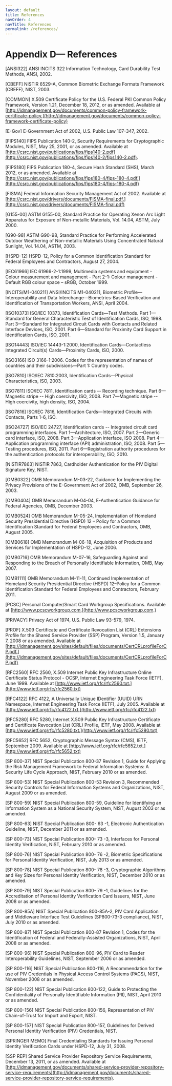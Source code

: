 ```yaml
---
layout: default
title: References
navOrder: 4
navTitle: References
permalink: /references/
---
```


# Appendix D— References

[ANSI322] ANSI INCITS 322 Information Technology, Card Durability Test Methods, ANSI,
2002.

[CBEFF] NISTIR 6529-A, Common Biometric Exchange Formats Framework (CBEFF), NIST,
2003.

[COMMON] X.509 Certificate Policy for the U.S. Federal PKI Common Policy Framework,
Version 1.21, December 18, 2012, or as amended. Available at
[http://idmanagement.gov/documents/common-policy-framework-certificate-policy.](http://idmanagement.gov/documents/common-policy-framework-certificate-policy)

[E-Gov] E-Government Act of 2002, U.S. Public Law 107-347, 2002.

[FIPS140] FIPS Publication 140-2, Security Requirements for Cryptographic Modules, NIST,
May 25, 2001, or as amended. Available at [http://csrc.nist.gov/publications/fips/fips140-2.pdf](http://csrc.nist.gov/publications/fips/fips140-2/fips140-2.pdf).

[FIPS180] FIPS Publication 180-4, Secure Hash Standard (SHS), March 2012, or as amended.
Available at [http://csrc.nist.gov/publications/fips/fips180-4/fips-180-4.pdf.](http://csrc.nist.gov/publications/fips/fips180-4/fips-180-4.pdf)

[FISMA] Federal Information Security Management Act of 2002. Available at
[http://csrc.nist.gov/drivers/documents/FISMA-final.pdf.](http://csrc.nist.gov/drivers/documents/FISMA-final.pdf)

[G155-00] ASTM G155-00, Standard Practice for Operating Xenon Arc Light Apparatus for
Exposure of Non-metallic Materials, Vol. 14.04, ASTM, July 2000.

[G90-98] ASTM G90-98, Standard Practice for Performing Accelerated Outdoor Weathering of
Non-metallic Materials Using Concentrated Natural Sunlight, Vol. 14.04, ASTM, 2003.

[HSPD-12] HSPD-12, Policy for a Common Identification Standard for Federal Employees and
Contractors, August 27, 2004.

[IEC61966] IEC 61966-2-1:1999, Multimedia systems and equipment - Colour measurement and
management - Part 2-1: Colour management - Default RGB colour space – sRGB, October 1999.

[INCITS/M1-040211] ANSI/INCITS M1-040211, Biometric Profile—Interoperability and Data
Interchange—Biometrics-Based Verification and Identification of Transportation Workers,
ANSI, April 2004.

[ISO10373] ISO/IEC 10373, Identification Cards—Test Methods. Part 1—Standard for General
Characteristic Test of Identification Cards, ISO, 1998. Part 3—Standard for Integrated Circuit
Cards with Contacts and Related Interface Devices, ISO, 2001. Part 6—Standard for Proximity
Card Support in Identification Cards, ISO, 2001.

[ISO14443] ISO/IEC 14443-1:2000, Identification Cards—Contactless Integrated Circuit(s)
Cards—Proximity Cards, ISO, 2000.

[ISO3166] ISO 3166-1:2006. Codes for the representation of names of countries and their
subdivisions—Part 1: Country codes.


[ISO7810] ISO/IEC 7810:2003, Identification Cards—Physical Characteristics, ISO, 2003.

[ISO7811] ISO/IEC 7811, Identification cards -- Recording technique. Part 6—Magnetic
stripe -- High coercivity, ISO, 2008. Part 7—Magnetic stripe -- High coercivity, high density,
ISO, 2004.

[ISO7816] ISO/IEC 7816, Identification Cards—Integrated Circuits with Contacts, Parts 1-6,
ISO.

[ISO24727] ISO/IEC 24727, Identification cards -- Integrated circuit card programming
interfaces. Part 1—Architecture, ISO, 2007. Part 2—Generic card interface, ISO, 2008. Part
3—Application interface, ISO 2008. Part 4—Application programming interface (API)
administration, ISO, 2008. Part 5—Testing procedures, ISO, 2011. Part 6—Registration
authority procedures for the authentication protocols for interoperability, ISO, 2010.

[NISTIR7863] NISTIR 7863, Cardholder Authentication for the PIV Digital Signature Key,
NIST.

[OMB0322] OMB Memorandum M-03-22, Guidance for Implementing the Privacy Provisions of
the E-Government Act of 2002, OMB, September 26, 2003.

[OMB0404] OMB Memorandum M-04-04, E-Authentication Guidance for Federal Agencies,
OMB, December 2003.

[OMB0524] OMB Memorandum M-05-24, Implementation of Homeland Security Presidential
Directive (HSPD) 12 – Policy for a Common Identification Standard for Federal Employees and
Contractors, OMB, August 2005.

[OMB0618] OMB Memorandum M-06-18, Acquisition of Products and Services for
Implementation of HSPD-12, June 2006.

[OMB0716] OMB Memorandum M-07-16, Safeguarding Against and Responding to the Breach
of Personally Identifiable Information, OMB, May 2007.

[OMB1111] OMB Memorandum M-11-11, Continued Implementation of Homeland Security
Presidential Directive (HSPD) 12–Policy for a Common Identification Standard for Federal
Employees and Contractors, February 2011.

[PCSC] Personal Computer/Smart Card Workgroup Specifications. Available at
[http://www.pcscworkgroup.com.](http://www.pcscworkgroup.com.)

[PRIVACY] Privacy Act of 1974, U.S. Public Law 93-579, 1974.

[PROF] X.509 Certificate and Certificate Revocation List (CRL) Extensions Profile for the
Shared Service Provider (SSP) Program, Version 1.5, January 7, 2008 or as amended. Available
at [http://idmanagement.gov/sites/default/files/documents/CertCRLprofileForCP.pdf.](http://idmanagement.gov/sites/default/files/documents/CertCRLprofileForCP.pdf)

[RFC2560] RFC 2560, X.509 Internet Public Key Infrastructure Online Certificate Status
Protocol - OCSP, Internet Engineering Task Force (IETF), June 1999. Available at
[http://www.ietf.org/rfc/rfc2560.txt.](http://www.ietf.org/rfc/rfc2560.txt)


[RFC4122] RFC 4122, A Universally Unique IDentifier (UUID) URN Namespace, Internet
Engineering Task Force (IETF), July 2005. Available at [http://www.ietf.org/rfc/rfc4122.txt.](http://www.ietf.org/rfc/rfc4122.txt)

[RFC5280] RFC 5280, Internet X.509 Public Key Infrastructure Certificate and Certificate
Revocation List (CRL) Profile, IETF, May 2008. Available at [http://www.ietf.org/rfc/rfc5280.txt.](http://www.ietf.org/rfc/rfc5280.txt)

[RFC5652] RFC 5652, Cryptographic Message Syntax (CMS), IETF, September 2009. Available
at [http://www.ietf.org/rfc/rfc5652.txt.](http://www.ietf.org/rfc/rfc5652.txt)

[SP 800-37] NIST Special Publication 800-37 Revision 1, Guide for Applying the Risk
Management Framework to Federal Information Systems: A Security Life Cycle Approach, NIST,
February 2010 or as amended.

[SP 800-53] NIST Special Publication 800-53 Revision 3, Recommended Security Controls for
Federal Information Systems and Organizations, NIST, August 2009 or as amended.

[SP 800-59] NIST Special Publication 800-59, Guideline for Identifying an Information System
as a National Security System, NIST, August 2003 or as amended.

[SP 800-63] NIST Special Publication 800- 63 -1, Electronic Authentication Guideline, NIST,
December 2011 or as amended.

[SP 800-73] NIST Special Publication 800- 73 -3, Interfaces for Personal Identity Verification,
NIST, February 2010 or as amended.

[SP 800-76] NIST Special Publication 800- 76 -2, Biometric Specifications for Personal Identity
Verification, NIST, July 2013 or as amended.

[SP 800-78] NIST Special Publication 800- 78 -3, Cryptographic Algorithms and Key Sizes for
Personal Identity Verification, NIST, December 2010 or as amended.

[SP 800-79] NIST Special Publication 800- 79 -1, Guidelines for the Accreditation of Personal
Identity Verification Card Issuers, NIST, June 2008 or as amended.

[SP 800-85A] NIST Special Publication 800-85A-2, PIV Card Application and Middleware
Interface Test Guidelines (SP800-73-3 compliance), NIST, July 2010 or as amended.

[SP 800-87] NIST Special Publication 800-87 Revision 1, Codes for the Identification of Federal
and Federally-Assisted Organizations, NIST, April 2008 or as amended.

[SP 800-96] NIST Special Publication 800-96, PIV Card to Reader Interoperability Guidelines,
NIST, September 2006 or as amended.

[SP 800-116] NIST Special Publication 800-116, A Recommendation for the use of PIV
Credentials in Physical Access Control Systems (PACS), NIST, November 2008 or as amended.

[SP 800-122] NIST Special Publication 800-122, Guide to Protecting the Confidentiality of
Personally Identifiable Information (PII), NIST, April 2010 or as amended.

[SP 800-156] NIST Special Publication 800-156, Representation of PIV Chain-of-Trust for
Import and Export, NIST.


[SP 800-157] NIST Special Publication 800-157, Guidelines for Derived Personal Identity
Verification (PIV) Credentials, NIST.

[SPRINGER MEMO] Final Credentialing Standards for Issuing Personal Identity Verification
Cards under HSPD-12, July 31, 2008.

[SSP REP] Shared Service Provider Repository Service Requirements, December 13, 2011, or as
amended. Available at [http://idmanagement.gov/documents/shared-service-provider-repository-service-requirements](http://idmanagement.gov/documents/shared-service-provider-repository-service-requirements).


